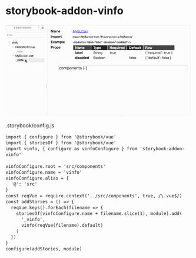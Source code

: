 # storybook-addon-vinfo

![Demo](https://github.com/miyanokomiya/storybook-addon-vinfo/blob/master/assets/demo.gif)

.storybook/config.js

```
import { configure } from '@storybook/vue'
import { storiesOf } from '@storybook/vue'
import vinfo, { configure as vinfoConfigure } from 'storybook-addon-vinfo'

vinfoConfigure.root = 'src/components'
vinfoConfigure.name = 'vinfo'
vinfoConfigure.alias = {
  '@': 'src'
}
const reqVue = require.context('../src/components', true, /\.vue$/)
const addStories = () => {
  reqVue.keys().forEach(filename => {
    storiesOf(vinfoConfigure.name + filename.slice(1), module).add(
      '_vinfo',
      vinfo(reqVue(filename).default)
    )
  })
}
configure(addStories, module)
```
